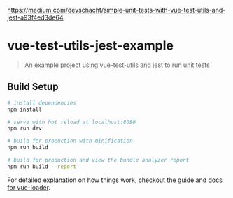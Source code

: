 https://medium.com/devschacht/simple-unit-tests-with-vue-test-utils-and-jest-a93f4ed3de64

# vue-test-utils-jest-example

> An example project using vue-test-utils and jest to run unit tests

## Build Setup

``` bash
# install dependencies
npm install

# serve with hot reload at localhost:8080
npm run dev

# build for production with minification
npm run build

# build for production and view the bundle analyzer report
npm run build --report
```

For detailed explanation on how things work, checkout the [guide](http://vuejs-templates.github.io/webpack/) and [docs for vue-loader](http://vuejs.github.io/vue-loader).

